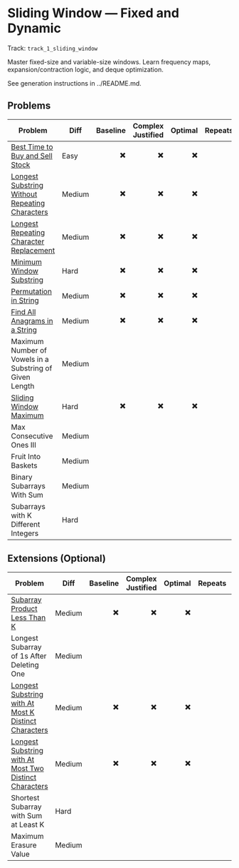 # Sliding Window — Fixed and Dynamic

Track: `track_1_sliding_window`

Master fixed-size and variable-size windows. Learn frequency maps, expansion/contraction logic, and deque optimization.

See generation instructions in ../README.md.

## Problems

| Problem | Diff | Baseline | Complex Justified | Optimal | Repeats | Min Time | Conf | Clarified |             Communicated | Stated | Edge Tests | Clean Impl | Mistakes |
|---|---|---:|---:|---:|---:|---:|---:|---:|---:|---:|---:|---:|---|
| [Best Time to Buy and Sell Stock](../problems/0121-best-time-to-buy-and-sell-stock/readme.md) | Easy | ✖️ | ✖️ | ✖️ |  | 0 |                 1 | ✖️ | ✖️ | ✖️ | ✖️ | ✖️ |                      |
| [Longest Substring Without Repeating Characters](../problems/0003-longest-substring-without-repeating-characters/readme.md) | Medium | ✖️ | ✖️ | ✖️ |  | 0 |                 1 | ✖️ | ✖️ | ✖️ | ✖️ | ✖️ |                      |
| [Longest Repeating Character Replacement](../problems/0424-longest-repeating-character-replacement/readme.md) | Medium | ✖️ | ✖️ | ✖️ |  | 0 |                 1 | ✖️ | ✖️ | ✖️ | ✖️ | ✖️ |                      |
| [Minimum Window Substring](../problems/0076-minimum-window-substring/readme.md) | Hard | ✖️ | ✖️ | ✖️ |  | 0 |                 1 | ✖️ | ✖️ | ✖️ | ✖️ | ✖️ |                      |
| [Permutation in String](../problems/0567-permutation-in-string/readme.md) | Medium | ✖️ | ✖️ | ✖️ |  | 0 |                 1 | ✖️ | ✖️ | ✖️ | ✖️ | ✖️ |                      |
| [Find All Anagrams in a String](../problems/0438-find-all-anagrams-in-a-string/readme.md) | Medium | ✖️ | ✖️ | ✖️ |  | 0 |                 1 | ✖️ | ✖️ | ✖️ | ✖️ | ✖️ |                      |
| Maximum Number of Vowels in a Substring of Given Length | Medium |  |  |  |  |  |                  |  |  |  |  |  |                      |
| [Sliding Window Maximum](../problems/0239-sliding-window-maximum/readme.md) | Hard | ✖️ | ✖️ | ✖️ |  | 0 |                 1 | ✖️ | ✖️ | ✖️ | ✖️ | ✖️ |                      |
| Max Consecutive Ones III | Medium |  |  |  |  |  |                  |  |  |  |  |  |                      |
| Fruit Into Baskets | Medium |  |  |  |  |  |                  |  |  |  |  |  |                      |
| Binary Subarrays With Sum | Medium |  |  |  |  |  |                  |  |  |  |  |  |                      |
| Subarrays with K Different Integers | Hard |  |  |  |  |  |                  |  |  |  |  |  |                      |


## Extensions (Optional)

| Problem | Diff | Baseline | Complex Justified | Optimal | Repeats | Min Time | Conf | Clarified |             Communicated | Stated | Edge Tests | Clean Impl | Mistakes |
|---|---|---:|---:|---:|---:|---:|---:|---:|---:|---:|---:|---:|---|
| [Subarray Product Less Than K](../problems/0713-subarray-product-less-than-k/readme.md) | Medium | ✖️ | ✖️ | ✖️ |  | 0 |                 1 | ✖️ | ✖️ | ✖️ | ✖️ | ✖️ |                      |
| Longest Subarray of 1s After Deleting One | Medium |  |  |  |  |  |                  |  |  |  |  |  |                      |
| [Longest Substring with At Most K Distinct Characters](../problems/0340-longest-substring-with-at-most-k-distinct-characters/readme.md) | Medium | ✖️ | ✖️ | ✖️ |  | 0 |                 1 | ✖️ | ✖️ | ✖️ | ✖️ | ✖️ |                      |
| [Longest Substring with At Most Two Distinct Characters](../problems/0159-longest-substring-with-at-most-two-distinct-characters/readme.md) | Medium | ✖️ | ✖️ | ✖️ |  | 0 |                 1 | ✖️ | ✖️ | ✖️ | ✖️ | ✖️ |                      |
| Shortest Subarray with Sum at Least K | Hard |  |  |  |  |  |                  |  |  |  |  |  |                      |
| Maximum Erasure Value | Medium |  |  |  |  |  |                  |  |  |  |  |  |                      |
